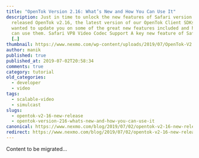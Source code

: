 ```yaml
---
title: "OpenTok Version 2.16: What’s New and How You Can Use It"
description: Just in time to unlock the new features of Safari version 12.1, we
  released OpenTok v2.16, the latest version of our OpenTok Client SDKs. We
  wanted to update you on some of the great new features included and how you
  can use them. Safari VP8 Video Codec Support A key new feature of Safari v12.1
  […]
thumbnail: https://www.nexmo.com/wp-content/uploads/2019/07/OpenTok-V2.16-Blog-1.png
author: manik
published: true
published_at: 2019-07-02T20:58:34
comments: true
category: tutorial
old_categories:
  - developer
  - video
tags:
  - scalable-video
  - simulcast
slugs:
  - opentok-v2-16-new-release
  - opentok-version-216-whats-new-and-how-you-can-use-it
canonical: https://www.nexmo.com/blog/2019/07/02/opentok-v2-16-new-release
redirect: https://www.nexmo.com/blog/2019/07/02/opentok-v2-16-new-release
---
```

Content to be migrated...